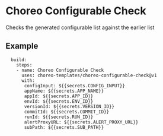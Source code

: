 # Choreo Configurable Check

Checks the generated configurable list against the earlier list

## Example

```
  build:
    steps:
    - name: Choreo Configurable Check
      uses: choreo-templates/choreo-configurable-check@v1
      with:
       configInput: ${{secrets.CONFIG_INPUT}}
       appName: ${{secrets.APP_NAME}}
       appId: ${{secrets.APP_ID}}
       envId: ${{secrets.ENV_ID}}
       versionId: ${{secrets.VERSION_ID}}
       commitId: ${{secrets.COMMIT_ID}}
       runId: ${{secrets.RUN_ID}}
       alertProxyURL: ${{secrets.ALERT_PROXY_URL}}
       subPath: ${{secrets.SUB_PATH}}
```
